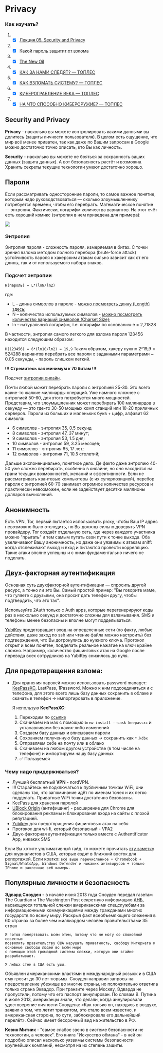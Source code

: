 # Privacy

### Как изучать?

1. - [x] [Лекция 05. Security and Privacy](https://www.youtube.com/watch?v=PlL44J5OOWQ&ab_channel=%D0%A4%D0%9A%D0%9D%D0%92%D0%A8%D0%AD%E2%80%94%D0%B4%D0%B8%D1%81%D1%82%D0%B0%D0%BD%D1%86%D0%B8%D0%BE%D0%BD%D0%BD%D1%8B%D0%B5%D0%B7%D0%B0%D0%BD%D1%8F%D1%82%D0%B8%D1%8F)
2. - [x] [Какой пароль защитит от взлома](http://samag.ru/uart/more/53)
3. - [x] [The New Oil](https://thenewoil.xyz/)
4. - [x] [КАК ЗА НАМИ СЛЕДЯТ? — ТОПЛЕС](https://www.youtube.com/watch?v=qBDbO_bAdFM&ab_channel=%D0%A2%D0%9E%D0%9F%D0%9B%D0%95%D0%A1)
5. - [x] [КАК ВЗЛОМАТЬ СИСТЕМУ? — ТОПЛЕС](https://www.youtube.com/watch?v=l9d1HXE7SH0&t=609s&ab_channel=%D0%A2%D0%9E%D0%9F%D0%9B%D0%95%D0%A1)
6. - [x] [КИБЕРОГРАБЛЕНИЕ ВЕКА — ТОПЛЕС](https://www.youtube.com/watch?v=uYpBIrhW114&ab_channel=%D0%A2%D0%9E%D0%9F%D0%9B%D0%95%D0%A1)
7. - [x] [НА ЧТО СПОСОБНО КИБЕРОРУЖИЕ? — ТОПЛЕС](https://www.youtube.com/watch?v=pBSGl2uq3_4&ab_channel=%D0%A2%D0%9E%D0%9F%D0%9B%D0%95%D0%A1)

## Security and Privacy

**Privacy** - насколько вы можете контролировать какими данными вы делитесь (защиты личности пользователя). В целом есть ощущение, что мир всё менее приватен, так как даже по Вашим запросам в Google можно достаточно точно описать, кто Вы как личность.

**Security** - насколько вы можете не бояться за сохранность ваших данных (защита данных). А вот безопасность растёт и возможна. Хранить секреты текущие технологии умеют достаточно хорошо.

## Пароли

Если рассматривать односторонние пароли, то самое важное понятие, которым надо руководствоваться — сколько злоумышленнику потребуется времени, чтобы его перебрать. Математическое понятие — энтропия. Фактически, логарифм количества вариантов. На этот счёт есть хороший комикс (энтропия в нем приведена для примера):

![](https://camo.githubusercontent.com/a426969729d7cb92c2fd86080bb567fed31f61908bf323873d7ce50af30ba1db/68747470733a2f2f696d67732e786b63642e636f6d2f636f6d6963732f70617373776f72645f737472656e6774682e706e67)

### Энтропия

Энтропия пароля - сложность пароля, измеряемая в битах. С точки зрения взлома методом полного перебора (brute-force attack) устойчивость пароля к хакерским атакам сильно зависит как от его длины, так и от используемого набора знаков. 

### Подсчет энтропии

`H(пароль) = L*(lnN/ln2)`

где:

* L – длина символов в пароле - [можно посмотреть длину (Length) здесь](http://rumkin.com/tools/password/passchk.php);
* N – количество используемых символов - [можно посмотреть количество вариаций символов (Charset Size)](http://rumkin.com/tools/password/passchk.php);
* ln – натуральный логарифм, т.е. логарифм по основанию е = 2,71828

В частности, энтропия самого легкого для взлома пароля 123456 находится следующим образом:

`H(123456) = 6*(ln10/ln2) = 19,9` Таким образом, хакеру нужно 2^19,9 = 524288 вариантов перебрать все пароли с заданными параметрами ~ 0.05 секунды, - пароль слишком легкий.

**!!! Стремитесь как минимум к 70 битам !!!**

Подсчет [энтропии онлайн](https://www.antivirus.promo/password-strength-checker).

Почти любой может перебрать пароли с энтропией 25-30. Это всего какие-то жалкие миллиарды операций. Уже намного сложнее с энтропией 50-60, для этого потребуется много мощностей. Представим, что злоумышленник может перебирать 100 миллиардов в секунду — это где-то 30-50 мощных комп станций или 10-20 приличных серверов. Пароли из больших и маленьких букв + цифр, алфавит 62 символа:
  
  * 6 символов - энтропия 35, 0.5 секунд
  * 8 символов - энтропия 47, 37 минут;
  * 9 символов - энтропия 53, 1.5 дня;
  * 10 символов - энтропия 59, 3.25 месяцев;
  * 11 символов - энтропия 65, 17 лет;
  * 12 символов - энтропия 71, 10.5 столетий;

Дальше экспоненциально, понятное дело. Де факто даже энтропию 40-50 уже сложно перебирать, особенно в онлайне, но оно находится на грани текущих возможностей, желаний и эффективности. Если не рассматривать квантовые компьютеры (с их суперпозицией), перебор пароля с энтропией 60-70 занимает огромное количество ресурсов и практически невозможен, если не задействует десятки миллионы долларов вычислений.

## Анонимность

Есть VPN, Tor, первый пытается использовать proxy, чтобы Ваш IP адрес невозможно было отследить, но Вы должны сильно доверять VPN провайдеру. Tor создаёт отдельную сеть, где через каждого участника можно "прыгать" и тем самым путать свои пути к точке выхода. Оба увеличивают Вашу анонимность, но даже они уязвимы к атакам sniff: когда отслеживают выход и вход и пытаются провести корреляцию. Такие атаки вполне успешны и с ними фундаментально ничего не поделать.

## Двух-факторная аутентификация

Основная суть двухфакторной аутентификации — спросить другой ресурс, а точно ли это Вы. Самый простой пример: "Вы говорите маме, что гуляете с друзьями, она просит дать телефон другу, чтобы подтвердить, что это так".

Используйте 2Auth только с Auth apps, которые перегенерируют коды раз в несколько секунд и достаточно сложны для взламывания. SMS и телефоны менее безопасны и вполне могут подделываться.

[YubiKey](https://ru.wikipedia.org/wiki/YubiKey) предотвращает вход на определенные сети (по факту, любые действия, даже заход по ssh или чтение файла можно настроить) без подтверждения, что Вы дотронулись до нужного ключа. Протокол открыт и всем понятен, подделать реальное нажатие на ключ крайне сложно. Например, количество фишинговых атак на Google после перевода всех сотрудников на YubiKey снизилось до нуля.

## Для предотвращения взлома: 

* Для хранения паролей можно использовать password manager: [KeePassXC](https://keepassxc.org/download/), LastPass, 1Password. Можно к ним подсоединяться и с телефона, для этого всего лишь базу данных сохранить в облаке и скачать в телефон -> импортировать в приложение.

  Я использую **KeePassXC**: 

  1.  Переходим по [ссылке](https://keepassxc.org/download/)
  2.  Скачиваем на мак с помощью `brew install --cask keepassxc` и устанавливаем без каких-либо изменений
  3.  Создаем базу данных и вписываем пароли
  4.  Сохраняем полученную базу данных -> сохранить как `*.kdbx`
  5.  Отправляем себе на почту или в облако
  6.  Скачиваем на любом другом устройстве (в том числе на телефоне) и импортируем нашу базу данных
  7.  ✅ Пользуемся 

### Чему надо придерживаться?

  * Лучший бесплатный **VPN** - nordVPN.
  * !!! Старайтесь не подключаться к публичным точкам WiFi, они сделаны так, что запоминание идёт по именам точек и их легко подделать. Приватные WiFi точки достаточно безопасны.
  * [KeePass](https://keepassxc.org/) для хранения паролей
  * [UBlock Origin](https://chrome.google.com/webstore/detail/ublock-origin/cjpalhdlnbpafiamejdnhcphjbkeiagm?hl=en) (антифишинг) - расширение для Chrome для блокирования рекламы и блокирования входа на сайты c плохой репутацией.
  * [Yubikey](https://www.yubico.com/) для предотвращения фишинговых атак на себя
  * Протокол для wi-fi, который безопасный - VPA2
  * Двух-факторная аутентификация только вместе с Authentificator App, никаких SMS

Если Вы хотите ультимативный гайд, то можете прочитать [эту заметку](https://techsolidarity.org/resources/basic_security.htm) для журналистов в США, которые ездят в ближний восток для репортажей. Если кратко: `всё выше перечисленное + Chromebook + Signal/WhatsApp, Windows Defender и никаких антивирусов + только IPhone и закленные веб камеры.`


## Популярные личности и безопасность

**Эдвард Сноуден** - в начале июня 2013 года Сноуден передал газетам The Guardian и The Washington Post секретную информацию [АНБ](https://ru.wikipedia.org/wiki/%D0%90%D0%B3%D0%B5%D0%BD%D1%82%D1%81%D1%82%D0%B2%D0%BE_%D0%BD%D0%B0%D1%86%D0%B8%D0%BE%D0%BD%D0%B0%D0%BB%D1%8C%D0%BD%D0%BE%D0%B9_%D0%B1%D0%B5%D0%B7%D0%BE%D0%BF%D0%B0%D1%81%D0%BD%D0%BE%D1%81%D1%82%D0%B8), касающуюся тотальной слежки американскими спецслужбами за информационными коммуникациями между гражданами многих государств по всему миру. Раскрыл факт всеобъемлющего слежения в 60 странах за более чем миллиардом человек правительствами 35 стран

```
Я готов пожертвовать всем этим, потому что не могу со спокойной совестью
позволить правительству США нарушать приватность, свободу Интернета и основные свободы людей во всём мире
с помощью этой громадной системы слежки, которую они втайне разрабатывают.

У любых стен в США есть уши.
```
Объявлен американскими властями в международный розыск и в США ему грозит до 30 лет тюрьмы. Сноуден направил запросы на предоставление убежище во многие страны, но положительно ответила только страна Эквадор. При транзите через Москву, Эдварда не пропустили, потому что его паспорт аннулирован. По словам В. Путина в июле 2013, американцы знали, что делали, когда аннулировали удостоверение личности Сноудена: «Как только он, находясь в воздухе, заявил о том, что летит транзитом, это стало всем известно, и американская сторона, по сути, заблокировала его дальнейший перелёт». Сейчас имеет бессрочный вид на жительство в РФ.

**Кевин Митник** - "самое слабое звено в системе безопасности не технологии, а человек". Его книга "Искусство обмана" - в ней он подробно описал насколько уязвимы системы безопасности крупнейших компаний, несмотря на их степень защиты.
